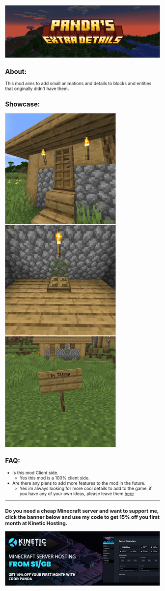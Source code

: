![](https://github.com/PandaDap2006/Pandas-Extra-Details/blob/master/assets_for_readme/banner.png?raw=true)
## About:
This mod aims to add small animations and details to blocks and entities that originally didn't have them.

## Showcase:
![Door Animation](https://github.com/PandaDap2006/Pandas-Extra-Details/blob/master/assets_for_readme/showcase_door_animation.gif?raw=true)
![Trap Door Animation](https://github.com/PandaDap2006/Pandas-Extra-Details/blob/master/assets_for_readme/showcase_trap_door_animation.gif?raw=true)
![Standing sign tilt](https://github.com/PandaDap2006/Pandas-Extra-Details/blob/master/assets_for_readme/showcase_standing_sign.png?raw=true)

## FAQ:
- Is this mod Client side.
  - Yes this mod is a 100% client side.
- Are there any plans to add more features to the mod in the future.
  - Yes im always looking for more cool details to add to the game, if you have any of your own ideas, please leave them [here](https://github.com/PandaDap2006/Pandas-Extra-Details/discussions)

---
### Do you need a cheap Minecraft server and want to support me, click the banner below and use my code to get 15% off you first month at Kinetic Hosting.
[![](https://github.com/PandaDap2006/PandaDap2006/blob/main/assets%20for%20readme/kinetic_hosting_banner.png?raw=true)](https://billing.kinetichosting.net/aff.php?aff=476)